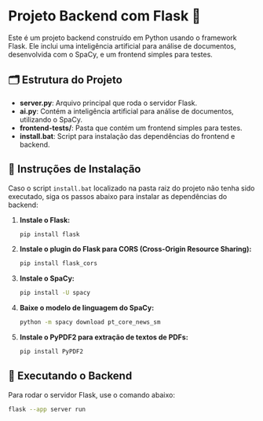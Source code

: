 # Projeto Backend com Flask 🐍

Este é um projeto backend construído em Python usando o framework Flask. Ele inclui uma inteligência artificial para análise de documentos, desenvolvida com o SpaCy, e um frontend simples para testes.

## 🗂 Estrutura do Projeto

- **server.py**: Arquivo principal que roda o servidor Flask.
- **ai.py**: Contém a inteligência artificial para análise de documentos, utilizando o SpaCy.
- **frontend-tests/**: Pasta que contém um frontend simples para testes.
- **install.bat**: Script para instalação das dependências do frontend e backend.

## 🔧 Instruções de Instalação

Caso o script `install.bat` localizado na pasta raiz do projeto não tenha sido executado, siga os passos abaixo para instalar as dependências do backend:

1. **Instale o Flask:**
    ```bash
    pip install flask
    ```

2. **Instale o plugin do Flask para CORS (Cross-Origin Resource Sharing):**
    ```bash
    pip install flask_cors
    ```

3. **Instale o SpaCy:**
    ```bash
    pip install -U spacy
    ```

4. **Baixe o modelo de linguagem do SpaCy:**
    ```bash
    python -m spacy download pt_core_news_sm
    ```
5. **Instale o PyPDF2 para extração de textos de PDFs:**
    ```bash
    pip install PyPDF2
    ```

## 🚀 Executando o Backend

Para rodar o servidor Flask, use o comando abaixo:

```bash
flask --app server run
